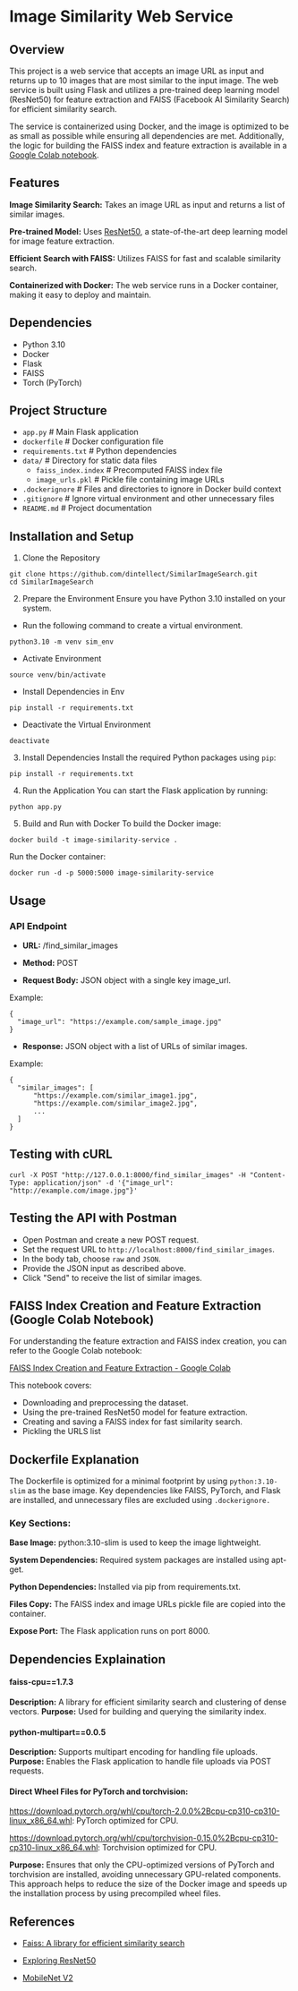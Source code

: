 # Image Similarity Web Service

## Overview
This project is a web service that accepts an image URL as input and returns up to 10 images that are most similar to the input image. The web service is built using Flask and utilizes a pre-trained deep learning model (ResNet50) for feature extraction and FAISS (Facebook AI Similarity Search) for efficient similarity search.

The service is containerized using Docker, and the image is optimized to be as small as possible while ensuring all dependencies are met. Additionally, the logic for building the FAISS index and feature extraction is available in a [Google Colab notebook](https://colab.research.google.com/drive/1bi-Tjnd6ph_31-Tu6u8buMVqMuKQ97Ga?usp=drive_link).

## Features
**Image Similarity Search:** Takes an image URL as input and returns a list of similar images.

**Pre-trained Model:** Uses [ResNet50](https://pytorch.org/hub/nvidia_deeplearningexamples_resnet50/), a state-of-the-art deep learning model for image feature extraction.

**Efficient Search with FAISS:** Utilizes FAISS for fast and scalable similarity search.

**Containerized with Docker:** The web service runs in a Docker container, making it easy to deploy and maintain.

## Dependencies
- Python 3.10
- Docker
- Flask
- FAISS
- Torch (PyTorch)

## Project Structure

- `app.py`                 # Main Flask application
- `dockerfile`             # Docker configuration file
- `requirements.txt`       # Python dependencies
- `data/`                  # Directory for static data files
  - `faiss_index.index`    # Precomputed FAISS index file
  - `image_urls.pkl`       # Pickle file containing image URLs
- `.dockerignore`          # Files and directories to ignore in Docker build context
- `.gitignore`             # Ignore virtual environment and other unnecessary files
- `README.md`              # Project documentation

## Installation and Setup

1. Clone the Repository

````
git clone https://github.com/dintellect/SimilarImageSearch.git
cd SimilarImageSearch
````

2. Prepare the Environment
Ensure you have Python 3.10 installed on your system.

- Run the following command to create a virtual environment.

````
python3.10 -m venv sim_env
````

- Activate Environment

````
source venv/bin/activate
````

- Install Dependencies in Env
````
pip install -r requirements.txt
````

- Deactivate the Virtual Environment
````
deactivate
````

3. Install Dependencies
Install the required Python packages using `pip`:
````
pip install -r requirements.txt
````

4. Run the Application
You can start the Flask application by running:

````
python app.py
````

5. Build and Run with Docker
To build the Docker image:

````
docker build -t image-similarity-service .
````

Run the Docker container:

````
docker run -d -p 5000:5000 image-similarity-service
````

## Usage

### API Endpoint

- **URL:** /find_similar_images

- **Method:** POST

- **Request Body:** JSON object with a single key image_url.

Example:

````
{
  "image_url": "https://example.com/sample_image.jpg"
}
````
- **Response:** JSON object with a list of URLs of similar images.

Example:

````
{
  "similar_images": [
      "https://example.com/similar_image1.jpg",
      "https://example.com/similar_image2.jpg",
      ...
  ]
}
````

## Testing with cURL 
```
curl -X POST "http://127.0.0.1:8000/find_similar_images" -H "Content-Type: application/json" -d '{"image_url": "http://example.com/image.jpg"}'
```

## Testing the API with Postman
- Open Postman and create a new POST request.
- Set the request URL to `http://localhost:8000/find_similar_images`.
- In the body tab, choose `raw` and `JSON`.
- Provide the JSON input as described above.
- Click "Send" to receive the list of similar images.

## FAISS Index Creation and Feature Extraction (Google Colab Notebook)

For understanding the feature extraction and FAISS index creation, you can refer to the Google Colab notebook:

[FAISS Index Creation and Feature Extraction - Google Colab](https://colab.research.google.com/drive/1bi-Tjnd6ph_31-Tu6u8buMVqMuKQ97Ga?usp=drive_link)

This notebook covers:

- Downloading and preprocessing the dataset.
- Using the pre-trained ResNet50 model for feature extraction.
- Creating and saving a FAISS index for fast similarity search.
- Pickling the URLS list

## Dockerfile Explanation
The Dockerfile is optimized for a minimal footprint by using `python:3.10-slim` as the base image. Key dependencies like FAISS, PyTorch, and Flask are installed, and unnecessary files are excluded using `.dockerignore.`

### Key Sections:
**Base Image:** python:3.10-slim is used to keep the image lightweight.

**System Dependencies:** Required system packages are installed using apt-get.

**Python Dependencies:** Installed via pip from requirements.txt.

**Files Copy:** The FAISS index and image URLs pickle file are copied into the container.

**Expose Port:** The Flask application runs on port 8000.

## Dependencies Explaination

#### faiss-cpu==1.7.3

**Description:** A library for efficient similarity search and clustering of dense vectors.
**Purpose:** Used for building and querying the similarity index.
#### python-multipart==0.0.5

**Description:** Supports multipart encoding for handling file uploads.
**Purpose:** Enables the Flask application to handle file uploads via POST requests.

#### Direct Wheel Files for PyTorch and torchvision:

https://download.pytorch.org/whl/cpu/torch-2.0.0%2Bcpu-cp310-cp310-linux_x86_64.whl: PyTorch optimized for CPU.

https://download.pytorch.org/whl/cpu/torchvision-0.15.0%2Bcpu-cp310-cp310-linux_x86_64.whl: Torchvision optimized for CPU.

**Purpose:** Ensures that only the CPU-optimized versions of PyTorch and torchvision are installed, avoiding unnecessary GPU-related components. This approach helps to reduce the size of the Docker image and speeds up the installation process by using precompiled wheel files.


## References

- [Faiss: A library for efficient similarity search](https://engineering.fb.com/2017/03/29/data-infrastructure/faiss-a-library-for-efficient-similarity-search/)

- [Exploring ResNet50](https://medium.com/@nitishkundu1993/exploring-resnet50-an-in-depth-look-at-the-model-architecture-and-code-implementation-d8d8fa67e46f)

- [MobileNet V2](https://huggingface.co/docs/transformers/en/model_doc/mobilenet_v2)
